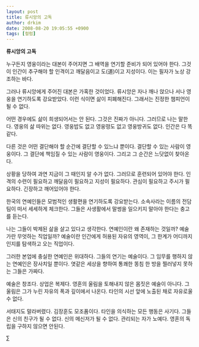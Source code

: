```yaml
---
layout: post
title: 류시앙의 고독
author: drkim
date: 2008-08-20 19:05:55 +0900
tags: [컬럼]
---
```

**류시앙의 고독**

누구든지 영웅이라는 대본이 주어지면 그 배역을 연기할 준비가 되어 있어야 한다. 그것이 인간이 추구해야 할 인격이고 깨달음이고 도(道)이고 지성이다. 이는 필자가 노상 강조하는 바다. 

그러나 류시앙에게 주어진 대본은 가혹한 것이었다. 류시앙은 자나 깨나 앉으나 서나 영웅을 연기하도록 강요받았다. 이런 식이면 삶이 피폐해진다. 그래서는 진정한 챔피언이 될 수 없다. 

어떤 경우에도 삶이 희생되어서는 안 된다. 그것은 진짜가 아니다. 그러므로 나는 말한다. 영웅의 삶 따위는 없다. 영웅밥도 없고 영웅떵도 없고 영웅방귀도 없다. 인간은 다 똑같다. 

다른 것은 어떤 결단해야 할 순간에 결단할 수 있느냐 뿐이다. 결단할 수 있는 사람이 영웅이다. 그 결단에 책임질 수 있는 사람이 영웅이다. 그리고 그 순간은 느닷없이 찾아온다. 

상황을 당하여 과연 지금이 그 때인지 알 수가 없다. 그러므로 훈련되어 있어야 한다. 인격의 수련이 필요하고 깨달음이 필요하고 지성이 필요하다. 관심이 필요하고 주시가 필요하다. 긴장하고 깨어있어야 한다. 

한국의 연예인들은 모범적인 생활편을 연기하도록 강요받는다. 소속사라는 이름의 전담팀이 떠서 세세하게 체크한다. 그들은 사생활에서 말썽을 일으키지 말아야 한다는 충고를 듣는다. 

나는 그들이 박제된 삶을 살고 있다고 생각한다. 연예인이란 왜 존재하는 것일까? 예술가란 무엇하는 직업일까? 예술이란 인간에게 허용된 자유의 영역이, 그 한계가 어디까지인지를 탐색하고 오는 직업이다. 

그러한 본업에 충실한 연예인은 위대하다. 그들의 연기는 예술이다. 그 임무를 행하지 않는 연예인은 장사치일 뿐이다. 엿같은 세상을 향하여 통쾌한 똥침 한 방을 찔러넣지 못하는 그들은 가짜다.

예술은 창조다. 상업은 복제다. 영혼의 울림을 토해내지 않은 몸짓은 예술이 아니다. 그 울림은 그가 누린 자유의 폭과 깊이에서 나온다. 타인의 시선 앞에 노출된 채로 자유로울 수 없다. 

서태지도 말라버렸다. 김장훈도 모조품이다. 타인을 의식하는 모든 행동은 사기다. 그들은 신의 친구가 될 수 없다. 신의 메신저가 될 수 없다. 관리되는 자가 노예다. 영혼의 독립을 구하지 않으면 안된다. 



∑